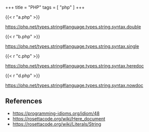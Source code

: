 +++
title = "PHP"
tags = [ "php" ]
+++

{{< r "a.php" >}}

<https://php.net/types.string#language.types.string.syntax.double>

{{< r "b.php" >}}

<https://php.net/types.string#language.types.string.syntax.single>

{{< r "c.php" >}}

<https://php.net/types.string#language.types.string.syntax.heredoc>

{{< r "d.php" >}}

<https://php.net/types.string#language.types.string.syntax.nowdoc>

## References

- <https://programming-idioms.org/idiom/48>
- <https://rosettacode.org/wiki/Here_document>
- <https://rosettacode.org/wiki/Literals/String>
